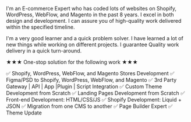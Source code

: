 I'm an E-commerce Expert who has coded lots of websites on Shopify, WordPress, WebFlow, and Magento in the past 8 years. I excel in both design and development. I can assure you of high-quality work delivered within the specified timeline.

I'm a very good learner and a quick problem solver. I have learned a lot of new things while working on different projects. I guarantee Quality work delivery in a quick turn-around.

★★★ One-stop solution for the following work ★★★

✅ Shopify, WordPress, WebFlow, and Magento Stores Development
✅ Figma/PSD to Shopify, WordPress, WebFlow, and Magento
✅ 3rd Party Gateway | API | App |Plugin | Script Integration
✅ Custom Theme Development from Scratch
✅ Landing Pages Development from Scratch
✅ Front-end Development: HTML/CSS/JS
✅ Shopify Development: Liquid + JSON
✅ Migration from one CMS to another
✅ Page Builder Expert
✅ Theme Update 
